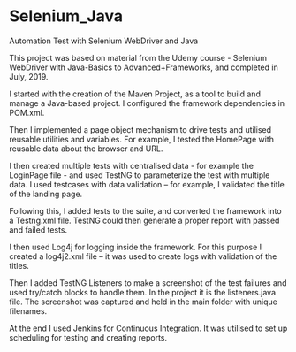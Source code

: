 # Selenium_Java
Automation Test with Selenium WebDriver and Java

This project was based on material from the Udemy course - Selenium WebDriver with Java-Basics to Advanced+Frameworks, and completed in July, 2019.

I started with the creation of the Maven Project, as a tool to build and manage a Java-based project. I configured the framework dependencies in POM.xml.

Then I implemented a page object mechanism to drive tests and utilised reusable utilities and variables. For example, I tested the HomePage with reusable data about the browser and URL.

I then created multiple tests with centralised data - for example the LoginPage file - and used TestNG to parameterize the test with multiple data. I used testcases with data validation – for example, I validated the title of the landing page.

Following this, I added tests to the suite, and converted the framework into a Testng.xml file. TestNG could then generate a proper report with passed and failed tests.

I then used Log4j for logging inside the framework. For this purpose I created a log4j2.xml file – it was used to create logs with validation of the titles.  

Then I added TestNG Listeners to make a screenshot of the test failures and used try/catch blocks to handle them. In the project it is the listeners.java file. The screenshot was captured and held in the main folder with unique filenames.

At the end I used Jenkins for Continuous Integration. It was utilised to set up scheduling for testing and creating reports.

